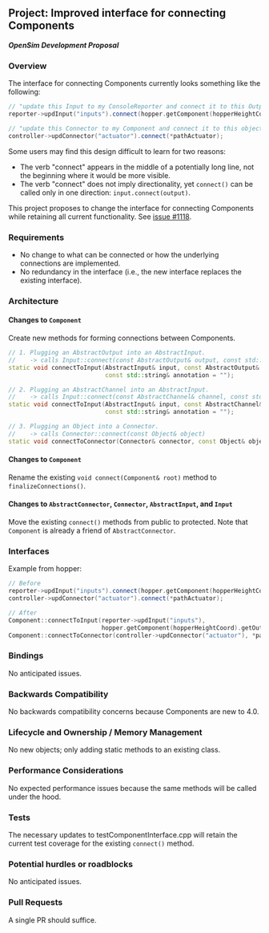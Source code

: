 ## Project: Improved interface for connecting Components
***OpenSim Development Proposal***

### Overview
The interface for connecting Components currently looks something like the following:
```cpp
// "update this Input to my ConsoleReporter and connect it to this Output from my Model"
reporter->updInput("inputs").connect(hopper.getComponent(hopperHeightCoord).getOutput("value"), "height");

// "update this Connector to my Component and connect it to this object"
controller->updConnector("actuator").connect(*pathActuator);
```

Some users may find this design difficult to learn for two reasons:
- The verb "connect" appears in the middle of a potentially long line, not the beginning where it would be more visible.
- The verb "connect" does not imply directionality, yet `connect()` can be called only in one direction: `input.connect(output)`.

This project proposes to change the interface for connecting Components while retaining all current functionality.
See [issue #1118](https://github.com/opensim-org/opensim-core/issues/1118).

### Requirements
- No change to what can be connected or how the underlying connections are implemented.
- No redundancy in the interface (i.e., the new interface replaces the existing interface).

### Architecture
#### Changes to `Component`
Create new methods for forming connections between Components.
```cpp
// 1. Plugging an AbstractOutput into an AbstractInput.
//    -> calls Input::connect(const AbstractOutput& output, const std::string& annotation = "")
static void connectToInput(AbstractInput& input, const AbstractOutput& output,
                           const std::string& annotation = "");

// 2. Plugging an AbstractChannel into an AbstractInput.
//    -> calls Input::connect(const AbstractChannel& channel, const std::string& annotation = "")
static void connectToInput(AbstractInput& input, const AbstractChannel& channel,
                           const std::string& annotation = "");

// 3. Plugging an Object into a Connector.
//    -> calls Connector::connect(const Object& object)
static void connectToConnector(Connector& connector, const Object& object);
```

#### Changes to `Component`
Rename the existing `void connect(Component& root)` method to `finalizeConnections()`.

#### Changes to `AbstractConnector`, `Connector`, `AbstractInput`, and `Input`
Move the existing `connect()` methods from public to protected.
Note that `Component` is already a friend of `AbstractConnector`.

### Interfaces
Example from hopper:
```cpp
// Before
reporter->updInput("inputs").connect(hopper.getComponent(hopperHeightCoord).getOutput("value"), "height");
controller->updConnector("actuator").connect(*pathActuator);

// After
Component::connectToInput(reporter->updInput("inputs"),
                          hopper.getComponent(hopperHeightCoord).getOutput("value"), "height");
Component::connectToConnector(controller->updConnector("actuator"), *pathActuator);
```

### Bindings
No anticipated issues.

### Backwards Compatibility
No backwards compatibility concerns because Components are new to 4.0.

### Lifecycle and Ownership / Memory Management
No new objects; only adding static methods to an existing class.

### Performance Considerations
No expected performance issues because the same methods will be called under the hood.

### Tests
The necessary updates to testComponentInterface.cpp will retain the current test coverage for the existing `connect()` method.

### Potential hurdles or roadblocks
No anticipated issues.

### Pull Requests
A single PR should suffice.
